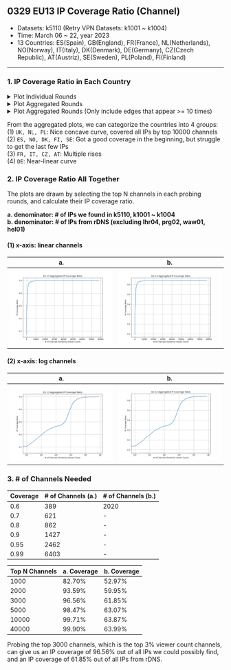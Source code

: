 ## 0329 EU13 IP Coverage Ratio (Channel)
- Datasets: k5110 (Retry VPN Datasets: k1001 ~ k1004)
- Time: March 06 ~ 22, year 2023
- 13 Countries: ES(Spain), GB(England), FR(France), NL(Netherlands), NO(Norway), IT(Italy), DK(Denmark), DE(Germany), CZ(Czech Republic), 
AT(Austriz), SE(Sweden), PL(Poland), FI(Finland)
---

### 1. IP Coverage Ratio in Each Country

<details>
<summary>Plot Individual Rounds</summary>
<img src="/images/EU-13-ip-coverage.png">
</details>

<details>
<summary>Plot Aggregated Rounds</summary>
The aggregation is done by selecting the top N channels in each probing rounds in a country.
<img src="/images/agg-EU-13-ip-coverage.png">
</details>

<details>
<summary>Plot Aggregated Rounds (Only include edges that appear >= 10 times)</summary>
Although in most of the countries, IP coverage ratio coverages to 1.0 faster,   
UK surprisingly converges slower, and SE does not change much.
<img src="/images/ge-10-agg-ip-coverage.png">
</details>

From the aggregated plots, we can categorize the countries into 4 groups:  
(1) `UK, NL, PL`: Nice concave curve, covered all IPs by top 10000 channels  
(2) `ES, NO, DK, FI, SE`: Got a good coverage in the beginning, but struggle to get the last few IPs  
(3) `FR, IT, CZ, AT`: Multiple rises  
(4) `DE`: Near-linear curve


### 2. IP Coverage Ratio All Together
The plots are drawn by selecting the top N channels in each probing rounds, and calculate their IP coverage ratio.  

__a. denominator: # of IPs we found in k5110, k1001 ~ k1004__   
__b. denominator: # of IPs from rDNS (excluding lhr04, prg02, waw01, hel01)__   

#### (1) x-axis: linear channels
| a. | b. |
| -- | -- |
| <img src="/images/n-EU13-ip-coverage.png" width="400"> | <img src="/images/n-cmp-rDNS-EU13-ip-coverage.png" width="400"> |

#### (2) x-axis: log channels
| a. | b. |
| -- | -- |
| <img src="/images/n-log-EU13-ip-coverage.png" width="400"> | <img src="/images/n-cmp-rDNS-log-EU13-ip-coverage.png" width="400"> |


### 3. \# of Channels Needed
| Coverage | # of Channels (a.) | # of Channels (b.) |
| -------- | ------------------ | ------------------ |
| 0.6      | 389   | 2020  |
| 0.7      | 621   | -     |
| 0.8      | 862   | -     |
| 0.9      | 1427  | -     |
| 0.95     | 2462  | -     |
| 0.99     | 6403  | -     |

| Top N Channels | a. Coverage | b. Coverage |
| -------------- | ----------- | ----------- | 
| 1000           | 82.70%      | 52.97%      |
| 2000           | 93.59%      | 59.95%      |
| 3000           | 96.56%      | 61.85%      |
| 5000           | 98.47%      | 63.07%      |
| 10000          | 99.71%      | 63.87%      |
| 40000          | 99.90%      | 63.99%      |

Probing the top 3000 channels, which is the top 3% viewer count channels, can give us an IP coverage of 96.56% out of all IPs we could possibly find, and an IP coverage of 61.85% out of all IPs from rDNS. 


